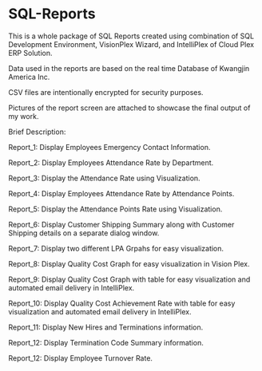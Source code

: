 # SQL-Reports

This is a whole package of SQL Reports created using combination of SQL Development Environment, VisionPlex Wizard, and IntelliPlex of Cloud Plex ERP Solution. 

Data used in the reports are based on the real time Database of Kwangjin America Inc.

CSV files are intentionally encrypted for security purposes. 

Pictures of the report screen are attached to showcase the final output of my work.

Brief Description:

Report_1: Display Employees Emergency Contact Information.

Report_2: Display Employees Attendance Rate by Department.

Report_3: Display the Attendance Rate using Visualization.

Report_4: Display Employees Attendance Rate by Attendance Points.

Report_5: Display the Attendance Points Rate using Visualization.

Report_6: Display Customer Shipping Summary along with Customer Shipping details on a separate dialog window.

Report_7: Display two different LPA Grpahs for easy visualization.

Report_8: Display Quality Cost Graph for easy visualization in Vision Plex.

Report_9: Display Quality Cost Graph with table for easy visualization and automated email delivery in IntelliPlex.

Report_10: Display Quality Cost Achievement Rate with table for easy visualization and automated email delivery in IntelliPlex.

Report_11: Display New Hires and Terminations information.

Report_12: Display Termination Code Summary information.

Report_12: Display Employee Turnover Rate.
